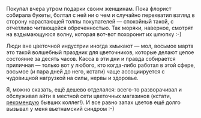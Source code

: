 ﻿Покупал вчера утром подарки своим женщинам. Пока флорист собирала букеты, болтал с ней ни о чем и случайно перехватил взгляд в сторону нарастающей толпы покупателей — спокойный такой, с отчетливо читающейся обреченностью. Так моряки, наверное, смотрят на вздымающуюся волну, которая вот-вот похоронит их шлюпку :-)

Люди вне цветочной индустрии иногда хмыкают — мол, восьмое марта это такой волшебный праздник для цветочников, которые делают целое состояние за десять часов. Касса в эти дни и правда собирается приличная — только вот у любого, кто когда-либо работал в этой сфере, восьмое (и пара дней до него, кстати) чаще ассоциируется с чудовищной нагрузкой на силы, нервы и здоровье.

Я, можно сказать, ещё дешево отделался: всего-то разворачивал и обслуживал айти в местной сети цветочных магазинов (кстати, [рекомендую](http://rosetta.florist/) бывших коллег!). И все равно запах цветов ещё долго вызывал у меня вьетнамский синдром :-)